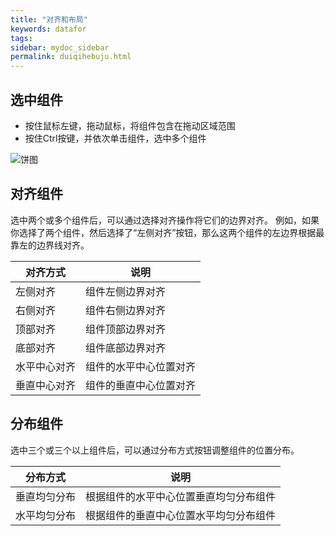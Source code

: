 ```yaml
---
title: "对齐和布局"
keywords: datafor
tags:
sidebar: mydoc_sidebar
permalink: duiqihebuju.html
---
```


## 选中组件
- 按住鼠标左键，拖动鼠标，将组件包含在拖动区域范围
- 按住Ctrl按键，并依次单击组件，选中多个组件

![饼图](https://dataforhelp.github.io/images/duiqihebuju/1.png)

## 对齐组件

选中两个或多个组件后，可以通过选择对齐操作将它们的边界对齐。 例如，如果你选择了两个组件，然后选择了“左侧对齐”按钮，那么这两个组件的左边界根据最靠左的边界线对齐。

| 对齐方式     | 说明                   |
| ------------ | ---------------------- |
| 左侧对齐     | 组件左侧边界对齐       |
| 右侧对齐     | 组件右侧边界对齐       |
| 顶部对齐     | 组件顶部边界对齐       |
| 底部对齐     | 组件底部边界对齐       |
| 水平中心对齐 | 组件的水平中心位置对齐 |
| 垂直中心对齐 | 组件的垂直中心位置对齐 |



## 分布组件

选中三个或三个以上组件后，可以通过分布方式按钮调整组件的位置分布。


| 分布方式     | 说明                                   |
| ------------ | -------------------------------------- |
| 垂直均匀分布 | 根据组件的水平中心位置垂直均匀分布组件 |
| 水平均匀分布 | 根据组件的垂直中心位置水平均匀分布组件 |

